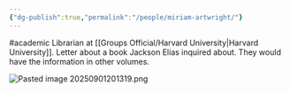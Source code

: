 ```yaml
---
{"dg-publish":true,"permalink":"/people/miriam-artwright/"}
---
```


#academic
Librarian at [[Groups Official/Harvard University\|Harvard University]].
Letter about a book Jackson Elias inquired about. They would have the information in other volumes.

![Pasted image 20250901201319.png](/img/user/Pictures/Pasted%20image%2020250901201319.png)